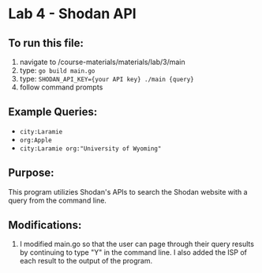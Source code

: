 # Lab 4 - Shodan API
## To run this file: 
1. navigate to /course-materials/materials/lab/3/main
2. type: `go build main.go`
3. type: `SHODAN_API_KEY={your API key} ./main {query}`
4. follow command prompts
## Example Queries:
- `city:Laramie`
- `org:Apple`
- `city:Laramie org:"University of Wyoming"`
## Purpose:
This program utilizies Shodan's APIs to search the Shodan website with a query from the command line.
## Modifications:
1. I modified main.go so that the user can page through their query results by continuing to type "Y" in the command line. I also added the ISP of each result to the output of the program.
